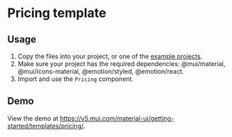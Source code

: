 # Pricing template

## Usage

<!-- #default-branch-switch -->

1. Copy the files into your project, or one of the [example projects](https://github.com/mui/material-ui/tree/master/examples).
2. Make sure your project has the required dependencies: @mui/material, @mui/icons-material, @emotion/styled, @emotion/react.
3. Import and use the `Pricing` component.

## Demo

<!-- #default-branch-switch -->

View the demo at https://v5.mui.com/material-ui/getting-started/templates/pricing/.
